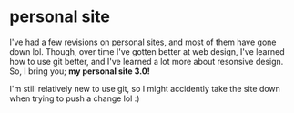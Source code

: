 # personal site
I've had a few revisions on personal sites, and most of them have gone down lol. Though, over time I've gotten better at web design, I've learned how to use git better, and I've learned a lot more about resonsive design. So, I bring you; <b>my personal site 3.0!</b>

I'm still relatively new to use git, so I might accidently take the site down when trying to push a change lol :)
